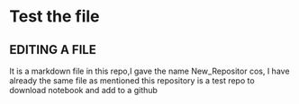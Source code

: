 # Test the file 
## EDITING A FILE
It is a markdown file in this repo,I gave the name 
New_Repositor cos, I have already the same file as mentioned
this repository is a test repo to download notebook and add to a github

